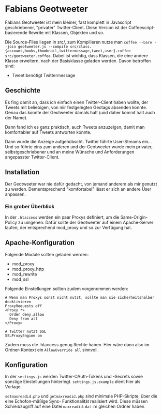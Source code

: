 Fabians Geotweeter
==================

Fabians Geotweeter ist mein kleiner, fast komplett in Javascript geschriebener, "privater" Twitter-Client.
Diese Version ist der Coffeescript-basierende Rewrite mit Klassen, Objekten und so.

Die Source-Files liegen in src/, zum Kompilieren nutze man `coffee --bare --join geotweeter.js --compile src/class.{account,hooks,thumbnail,twittermessage,tweet,user}.coffee src/geotweeter.coffee`.
Dabei ist wichtig, dass Klassen, die eine andere Klasse erweitern, nach der Basisklasse geladen werden.
Davon betroffen sind:
* Tweet benötigt Twittermessage

Geschichte
----------

Es fing damit an, dass ich einfach einen Twitter-Client haben wollte, der Tweets mit beliebigen, von mir
festgelegten Geotags absenden konnte. Genau das konnte der Geotweeter damals halt (und daher kommt halt auch
der Name).

Dann fand ich es ganz praktisch, auch Tweets anzuzeigen, damit man komfortabler auf Tweets antworten konnte.

Dann wurde die Anzeige aufgehübscht. Twitter führte User-Streams ein... Und so führte eins zum anderen und
der Geotweeter wurde mein privater, selbstgeschriebener und an meine Wünsche und Anforderungen angepasster
Twitter-Client.

Installation
------------

Der Geotweeter war nie dafür gedacht, von jemand anderem als mir genutzt zu werden. Dementsprechend
"komfortabel" lässt er sich an andere User anpassen.

### Ein grober Überblick
In der `.htaccess` werden ein paar Proxys definiert, um die Same-Origin-Policy
zu umgehen. Dafür sollte der Geotweeter auf einem Apache-Server laufen, der entsprechend mod_proxy und
so zur Verfügung hat.

## Apache-Konfiguration
Folgende Module sollten geladen werden:

* mod_proxy
* mod_proxy_http
* mod_rewrite
* mod_ssl

Folgende Einstellungen sollten zudem vorgenommen werden:

    # Wenn man Proxys sonst nicht nutzt, sollte man sie sicherheitshalber deaktivieren
    ProxyRequests off
    <Proxy *>
      Order deny,allow
      Deny from all
    </Proxy>
    
    # Twitter nutzt SSL
    SSLProxyEngine on

Zudem muss die .htaccess genug Rechte haben. Hier wäre dann also im Ordner-Kontext ein
`AllowOverride all` sinnvoll.

## Konfiguration

In der `settings.js` werden Twitter-OAuth-Tokens und -Secrets sowie sonstige Einstellungen hinterlegt.
`settings.js.example` dient hier als Vorlage.

`setmaxreadid.php` und `getmaxreadid.php` sind minimale PHP-Skripte, über die eine Echofon-mäßige Sync-
Funktionalität realisiert wird. Diese müssen Schreibzugriff auf eine Datei `maxreadid.dat` im gleichen
Ordner haben.

